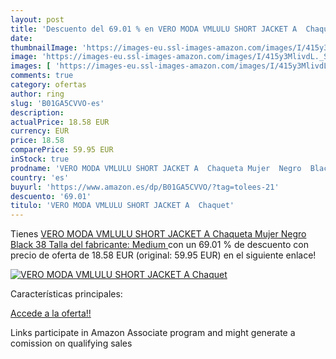 ```yaml
---
layout: post
title: 'Descuento del 69.01 % en VERO MODA VMLULU SHORT JACKET A  Chaquet'
date: 
thumbnailImage: 'https://images-eu.ssl-images-amazon.com/images/I/415y3MlivdL._SL200_.jpg'
image: 'https://images-eu.ssl-images-amazon.com/images/I/415y3MlivdL._SL200_.jpg'
images: [ 'https://images-eu.ssl-images-amazon.com/images/I/415y3MlivdL._SL200_.jpg' ]
comments: true
category: ofertas
author: ring
slug: 'B01GA5CVVO-es'
description:
actualPrice: 18.58 EUR
currency: EUR
price: 18.58
comparePrice: 59.95 EUR
inStock: true
prodname: 'VERO MODA VMLULU SHORT JACKET A  Chaqueta Mujer  Negro  Black   38  Talla del fabricante: Medium '
country: 'es'
buyurl: 'https://www.amazon.es/dp/B01GA5CVVO/?tag=tolees-21'
descuento: '69.01'
titulo: 'VERO MODA VMLULU SHORT JACKET A  Chaquet'
---
```


Tienes [VERO MODA VMLULU SHORT JACKET A  Chaqueta Mujer  Negro  Black   38  Talla del fabricante: Medium ](https://www.amazon.es/dp/B01GA5CVVO/?tag=tolees-21) con un 69.01 % de descuento con precio de oferta de 18.58 EUR (original: 59.95 EUR) en el siguiente enlace!

[![VERO MODA VMLULU SHORT JACKET A  Chaquet](https://images-eu.ssl-images-amazon.com/images/I/415y3MlivdL._SL200_.jpg)](https://www.amazon.es/dp/B01GA5CVVO/?tag=tolees-21)

Características principales:


[Accede a la oferta!!](https://www.amazon.es/dp/B01GA5CVVO/?tag=tolees-21)

Links participate in Amazon Associate program and might generate a comission on qualifying sales


